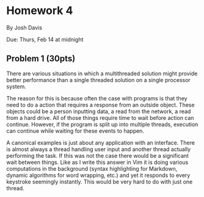 Homework 4
==========

By Josh Davis

Due: Thurs, Feb 14 at midnight

## Problem 1 (30pts)

There are various situations in which a multithreaded solution might provide
better performance than a single threaded solution on a single processor system.

The reason for this is because often the case with programs is that they need to
do a action that requires a response from an outside object. These objects could
be a person inputting data, a read from the network, a read from a hard drive.
All of those things require time to wait before action can continue. However, if
the program is split up into multiple threads, execution can continue while
waiting for these events to happen.

A canonical examples is just about any application with an interface. There is
almost always a thread handling user input and another thread actually
performing the task. If this was not the case there would be a significant wait
between things. Like as I write this answer in Vim it is doing various
computations in the background (syntax highlighting for Markdown, dynamic
algorithms for word wrapping, etc.) and yet it responds to every keystroke
seemingly instantly. This would be very hard to do with just one thread.
